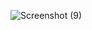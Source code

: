 ![Screenshot (9)](https://github.com/bhargav-13/Python_Practice/assets/120200460/50ed3552-cfc7-49d1-bb05-d7557071501c)
